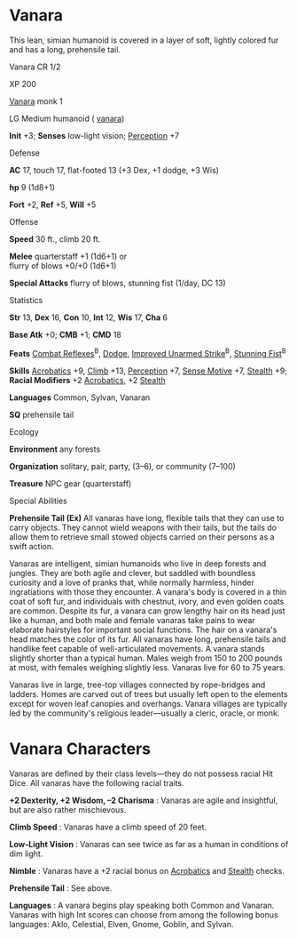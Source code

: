 # Vanara

This lean, simian humanoid is covered in a layer of soft, lightly colored fur and has a long, prehensile tail.

Vanara CR 1/2

XP 200

[Vanara](/pathfinderRPG/prd/monsters/creatureTypes.html#_vanara-subtype) monk 1

LG Medium humanoid ( [vanara](/pathfinderRPG/prd/monsters/creatureTypes.html#_vanara-subtype))

**Init** +3; **Senses** low-light vision; [Perception](/pathfinderRPG/prd/skills/perception.html#_perception) +7

Defense

**AC** 17, touch 17, flat-footed 13 (+3 Dex, +1 dodge, +3 Wis)

**hp** 9 (1d8+1)

**Fort** +2, **Ref** +5, **Will** +5

Offense

**Speed** 30 ft., climb 20 ft.

**Melee** quarterstaff +1 (1d6+1) or  
flurry of blows +0/+0 (1d6+1)

**Special Attacks** flurry of blows, stunning fist (1/day, DC 13)

Statistics

**Str** 13, **Dex** 16, **Con** 10, **Int** 12, **Wis** 17, **Cha** 6

**Base Atk** +0; **CMB** +1; **CMD** 18

**Feats** [Combat Reflexes](/pathfinderRPG/prd/feats.html#_combat-reflexes)<sup>B</sup>, [Dodge](/pathfinderRPG/prd/feats.html#_dodge), [Improved Unarmed Strike](/pathfinderRPG/prd/feats.html#_improved-unarmed-strike)<sup>B</sup>, [Stunning Fist](/pathfinderRPG/prd/classes/monk.html#_stunning-fist)<sup>B</sup>

**Skills** [Acrobatics](/pathfinderRPG/prd/skills/acrobatics.html#_acrobatics) +9, [Climb](/pathfinderRPG/prd/skills/climb.html#_climb) +13, [Perception](/pathfinderRPG/prd/skills/perception.html#_perception) +7, [Sense Motive](/pathfinderRPG/prd/skills/senseMotive.html#_sense-motive) +7, [Stealth](/pathfinderRPG/prd/skills/stealth.html#_stealth) +9; **Racial Modifiers** +2 [Acrobatics](/pathfinderRPG/prd/skills/acrobatics.html#_acrobatics), +2 [Stealth](/pathfinderRPG/prd/skills/stealth.html#_stealth)

**Languages** Common, Sylvan, Vanaran

**SQ** prehensile tail

Ecology

**Environment** any forests

**Organization** solitary, pair, party, (3–6), or community (7–100)

**Treasure** NPC gear (quarterstaff)

Special Abilities

**Prehensile Tail (Ex)** All vanaras have long, flexible tails that they can use to carry objects. They cannot wield weapons with their tails, but the tails do allow them to retrieve small stowed objects carried on their persons as a swift action.

Vanaras are intelligent, simian humanoids who live in deep forests and jungles. They are both agile and clever, but saddled with boundless curiosity and a love of pranks that, while normally harmless, hinder ingratiations with those they encounter. A vanara's body is covered in a thin coat of soft fur, and individuals with chestnut, ivory, and even golden coats are common. Despite its fur, a vanara can grow lengthy hair on its head just like a human, and both male and female vanaras take pains to wear elaborate hairstyles for important social functions. The hair on a vanara's head matches the color of its fur. All vanaras have long, prehensile tails and handlike feet capable of well-articulated movements. A vanara stands slightly shorter than a typical human. Males weigh from 150 to 200 pounds at most, with females weighing slightly less. Vanaras live for 60 to 75 years.

Vanaras live in large, tree-top villages connected by rope-bridges and ladders. Homes are carved out of trees but usually left open to the elements except for woven leaf canopies and overhangs. Vanara villages are typically led by the community's religious leader—usually a cleric, oracle, or monk.

# Vanara Characters

Vanaras are defined by their class levels—they do not possess racial Hit Dice. All vanaras have the following racial traits.

**+2 Dexterity, +2 Wisdom, –2 Charisma** : Vanaras are agile and insightful, but are also rather mischievous.

**Climb Speed** : Vanaras have a climb speed of 20 feet.

**Low-Light Vision** : Vanaras can see twice as far as a human in conditions of dim light.

**Nimble** : Vanaras have a +2 racial bonus on [Acrobatics](/pathfinderRPG/prd/skills/acrobatics.html#_acrobatics) and [Stealth](/pathfinderRPG/prd/skills/stealth.html#_stealth) checks.

**Prehensile Tail** : See above.

**Languages** : A vanara begins play speaking both Common and Vanaran. Vanaras with high Int scores can choose from among the following bonus languages: Aklo, Celestial, Elven, Gnome, Goblin, and Sylvan.

